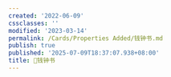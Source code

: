 ```yaml
---
created: '2022-06-09'
cssclasses: ''
modified: '2023-03-14'
permalink: /Cards/Properties Added/钱钟书.md
publish: true
published: '2025-07-09T18:37:07.938+08:00'
title: 🧑钱钟书
---
```

